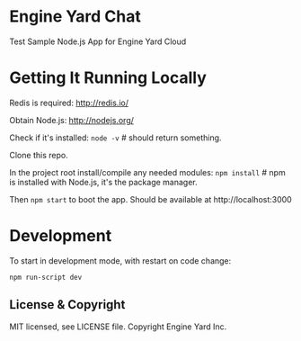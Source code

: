 Engine Yard Chat
====

Test
Sample Node.js App for Engine Yard Cloud


Getting It Running Locally
===

Redis is required: http://redis.io/

Obtain Node.js: http://nodejs.org/

Check if it's installed: `node -v` # should return something.

Clone this repo.

In the project root install/compile any needed modules: `npm install` # npm is installed with Node.js, it's the package manager.

Then `npm start` to boot the app. Should be available at http://localhost:3000


Development
===

To start in development mode, with restart on code change:

    npm run-script dev

License &amp; Copyright
----

MIT licensed, see LICENSE file. Copyright Engine Yard Inc.
